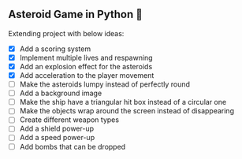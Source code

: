 ## Asteroid Game in Python 🐍

Extending project with below ideas:

- [x] Add a scoring system
- [x] Implement multiple lives and respawning
- [x] Add an explosion effect for the asteroids
- [x] Add acceleration to the player movement
- [ ] Make the asteroids lumpy instead of perfectly round
- [ ] Add a background image
- [ ] Make the ship have a triangular hit box instead of a circular one
- [ ] Make the objects wrap around the screen instead of disappearing
- [ ] Create different weapon types
- [ ] Add a shield power-up
- [ ] Add a speed power-up
- [ ] Add bombs that can be dropped
